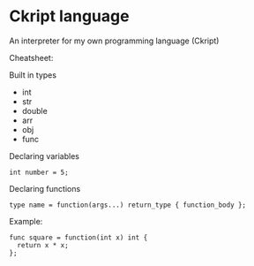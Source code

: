 # Ckript language
An interpreter for my own programming language (Ckript)

Cheatsheet:

Built in types

* int
* str
* double
* arr
* obj
* func

Declaring variables

```
int number = 5;
```

Declaring functions

```
type name = function(args...) return_type { function_body };
```

Example:

```
func square = function(int x) int {
  return x * x;
};
```
